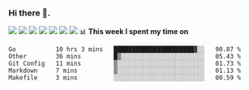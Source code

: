 ### Hi there 👋. 

<!-- **runtu666/runtu666** is a ✨ _special_ ✨ repository because its `README.md` (this file) appears on your GitHub profile. -->

![](https://github-readme-stats.vercel.app/api/top-langs/?username=runtu666&hide=html,javascript)
![](https://github-readme-stats.vercel.app/api?username=runtu666&show_icons=true&count_private=true&line_height=40)
![](https://github-profile-summary-cards.vercel.app/api/cards/profile-details?username=runtu666&theme=github)
![](https://github-profile-summary-cards.vercel.app/api/cards/repos-per-language?username=runtu666&theme=github)
![](https://github-profile-summary-cards.vercel.app/api/cards/most-commit-language?username=runtu666&theme=github)
![](https://github-profile-summary-cards.vercel.app/api/cards/stats?username=runtu666&theme=github&count_private=true)
![](https://github-profile-summary-cards.vercel.app/api/cards/productive-time?username=runtu666&theme=github)
📊 **This week I spent my time on**
<!--START_SECTION:waka-->
```text
Go           10 hrs 3 mins   ██████████████████████▓░░   90.87 % 
Other        36 mins         █▒░░░░░░░░░░░░░░░░░░░░░░░   05.43 % 
Git Config   11 mins         ▒░░░░░░░░░░░░░░░░░░░░░░░░   01.73 % 
Markdown     7 mins          ▒░░░░░░░░░░░░░░░░░░░░░░░░   01.13 % 
Makefile     3 mins          ░░░░░░░░░░░░░░░░░░░░░░░░░   00.59 % 
```
<!--END_SECTION:waka-->


[comment]: <> (Here are some ideas to get you started:)

[comment]: <> (- 🔭 I’m currently working on tal)

[comment]: <> (- 🌱 I’m currently learning devops)

[comment]: <> (- 👯 I’m looking to collaborate on ...)

[comment]: <> (- 🤔 I’m looking for help with ...)

[comment]: <> (- 💬 Ask me about ...)

[comment]: <> (- 📫 How to reach me: ...)

[comment]: <> (- 😄 Pronouns: ...)

[comment]: <> (- ⚡ Fun fact: ...)

